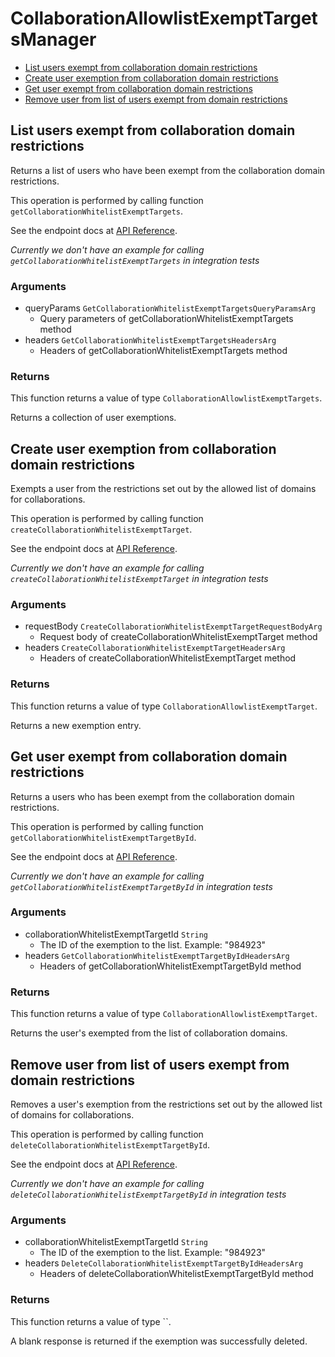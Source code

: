 # CollaborationAllowlistExemptTargetsManager


- [List users exempt from collaboration domain restrictions](#list-users-exempt-from-collaboration-domain-restrictions)
- [Create user exemption from collaboration domain restrictions](#create-user-exemption-from-collaboration-domain-restrictions)
- [Get user exempt from collaboration domain restrictions](#get-user-exempt-from-collaboration-domain-restrictions)
- [Remove user from list of users exempt from domain restrictions](#remove-user-from-list-of-users-exempt-from-domain-restrictions)

## List users exempt from collaboration domain restrictions

Returns a list of users who have been exempt from the collaboration
domain restrictions.

This operation is performed by calling function `getCollaborationWhitelistExemptTargets`.

See the endpoint docs at
[API Reference](https://developer.box.com/reference/get-collaboration-whitelist-exempt-targets/).

*Currently we don't have an example for calling `getCollaborationWhitelistExemptTargets` in integration tests*

### Arguments

- queryParams `GetCollaborationWhitelistExemptTargetsQueryParamsArg`
  - Query parameters of getCollaborationWhitelistExemptTargets method
- headers `GetCollaborationWhitelistExemptTargetsHeadersArg`
  - Headers of getCollaborationWhitelistExemptTargets method


### Returns

This function returns a value of type `CollaborationAllowlistExemptTargets`.

Returns a collection of user exemptions.


## Create user exemption from collaboration domain restrictions

Exempts a user from the restrictions set out by the allowed list of domains
for collaborations.

This operation is performed by calling function `createCollaborationWhitelistExemptTarget`.

See the endpoint docs at
[API Reference](https://developer.box.com/reference/post-collaboration-whitelist-exempt-targets/).

*Currently we don't have an example for calling `createCollaborationWhitelistExemptTarget` in integration tests*

### Arguments

- requestBody `CreateCollaborationWhitelistExemptTargetRequestBodyArg`
  - Request body of createCollaborationWhitelistExemptTarget method
- headers `CreateCollaborationWhitelistExemptTargetHeadersArg`
  - Headers of createCollaborationWhitelistExemptTarget method


### Returns

This function returns a value of type `CollaborationAllowlistExemptTarget`.

Returns a new exemption entry.


## Get user exempt from collaboration domain restrictions

Returns a users who has been exempt from the collaboration
domain restrictions.

This operation is performed by calling function `getCollaborationWhitelistExemptTargetById`.

See the endpoint docs at
[API Reference](https://developer.box.com/reference/get-collaboration-whitelist-exempt-targets-id/).

*Currently we don't have an example for calling `getCollaborationWhitelistExemptTargetById` in integration tests*

### Arguments

- collaborationWhitelistExemptTargetId `String`
  - The ID of the exemption to the list. Example: "984923"
- headers `GetCollaborationWhitelistExemptTargetByIdHeadersArg`
  - Headers of getCollaborationWhitelistExemptTargetById method


### Returns

This function returns a value of type `CollaborationAllowlistExemptTarget`.

Returns the user's exempted from the list of collaboration domains.


## Remove user from list of users exempt from domain restrictions

Removes a user's exemption from the restrictions set out by the allowed list
of domains for collaborations.

This operation is performed by calling function `deleteCollaborationWhitelistExemptTargetById`.

See the endpoint docs at
[API Reference](https://developer.box.com/reference/delete-collaboration-whitelist-exempt-targets-id/).

*Currently we don't have an example for calling `deleteCollaborationWhitelistExemptTargetById` in integration tests*

### Arguments

- collaborationWhitelistExemptTargetId `String`
  - The ID of the exemption to the list. Example: "984923"
- headers `DeleteCollaborationWhitelistExemptTargetByIdHeadersArg`
  - Headers of deleteCollaborationWhitelistExemptTargetById method


### Returns

This function returns a value of type ``.

A blank response is returned if the exemption was
successfully deleted.


